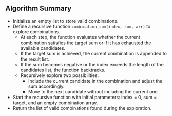 ## Algorithm Summary
- Initialize an empty list to store valid combinations.
- Define a recursive function `combination_sum(index, sum, arr)` to explore combinations.
  - At each step, the function evaluates whether the current combination satisfies the target sum or if it has exhausted the available candidates.
  - If the target sum is achieved, the current combination is appended to the result list.
  - If the sum becomes negative or the index exceeds the length of the candidates list, the function backtracks.
  - Recursively explore two possibilities:
    - Include the current candidate in the combination and adjust the sum accordingly.
    - Move to the next candidate without including the current one.
- Start the recursive function with initial parameters: index = 0, sum = target, and an empty combination array.
- Return the list of valid combinations found during the exploration.
